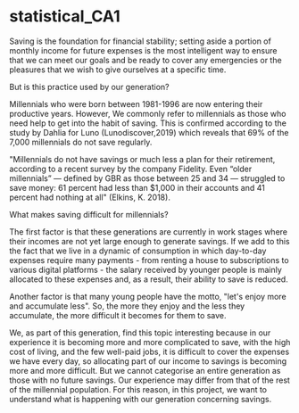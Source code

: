 # statistical_CA1

Saving is the foundation for financial stability; setting aside a portion of monthly income for future expenses is the most intelligent way to ensure that we can meet our goals and be ready to cover any emergencies or the pleasures that we wish to give ourselves at a specific time.

But is this practice used by our generation?

Millennials who were born between 1981-1996 are now entering their productive years. However, We commonly refer to millennials as those who need help to get into the habit of saving. This is confirmed according to the study by Dahlia for Luno (Lunodiscover,2019) which reveals that 69% of the 7,000 millennials do not save regularly.

"Millennials do not have savings or much less a plan for their retirement, according to a recent survey by the company Fidelity. Even “older millennials” — defined by GBR as those between 25 and 34 — struggled to save money: 61 percent had less than $1,000 in their accounts and 41 percent had nothing at all" (Elkins, K. 2018).

What makes saving difficult for millennials?

The first factor is that these generations are currently in work stages where their incomes are not yet large enough to generate savings. If we add to this the fact that we live in a dynamic of consumption in which day-to-day expenses require many payments - from renting a house to subscriptions to various digital platforms - the salary received by younger people is mainly allocated to these expenses and, as a result, their ability to save is reduced.

Another factor is that many young people have the motto, "let's enjoy more and accumulate less". So, the more they enjoy and the less they accumulate, the more difficult it becomes for them to save.

We, as part of this generation, find this topic interesting because in our experience it is becoming more and more complicated to save, with the high cost of living, and the few well-paid jobs, it is difficult to cover the expenses we have every day, so allocating part of our income to savings is becoming more and more difficult. But we cannot categorise an entire generation as those with no future savings. Our experience may differ from that of the rest of the millennial population. For this reason, in this project, we want to understand what is happening with our generation concerning savings.
